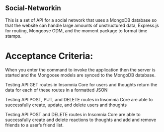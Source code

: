## Social-Networkin
This is a set of API for a social network that uses a MongoDB database so that the website can handle large amounts of unstructured data, Express.js for routing, Mongoose ODM, and the moment package to format time stamps.

# Acceptance Criteria:
When you enter the command to invoke the application then the server is started and the Mongoose models are synced to the MongoDB database.

Testing API GET routes in Insomnia Core for users and thoughts return the data for each of these routes in a formatted JSON

Testing API POST, PUT, and DELETE routes in Insomnia Core are able to successfully create, update, and delete users and thoughts

Testing API POST and DELETE routes in Insomnia Core are able to successfully create and delete reactions to thoughts and add and remove friends to a user’s friend list.

